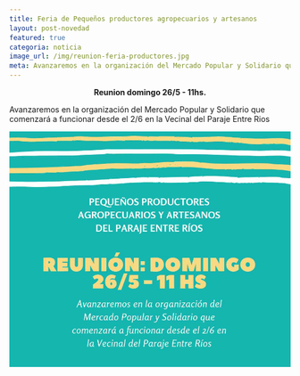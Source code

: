 ```yaml
---
title: Feria de Pequeños productores agropecuarios y artesanos
layout: post-novedad
featured: true
categoria: noticia
image_url: /img/reunion-feria-productores.jpg
meta: Avanzaremos en la organización del Mercado Popular y Solidario que comenzará a funcionar desde el 2/6 en la Vecinal del Paraje Entre Rios
---
```


<b style="text-align: center;display: block;">
Reunion domingo 26/5 - 11hs.
</b>
<p>
    Avanzaremos en la organización del Mercado Popular y Solidario que comenzará a funcionar desde el 2/6 en la Vecinal del Paraje Entre Rios
</p>

<div style="position: relative;">
    <div class="gallery col-3">
        <a style="width: 100%;" href="/img/reunion-feria-productores.jpg" data-fancybox="images" data-srcset="/img/reunion-feria-productores.jpg" class="item-gallery">
            <img src="/img/reunion-feria-productores.jpg" />
        </a>
    </div>
</div>
